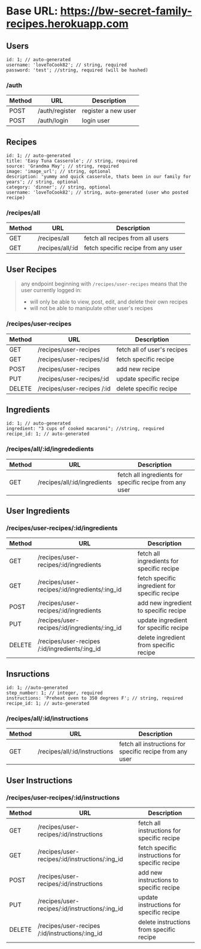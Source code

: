# Base URL: https://bw-secret-family-recipes.herokuapp.com

## **Users**
```
id: 1; // auto-generated
username: 'loveToCook82'; // string, required
password: 'test'; //string, required (will be hashed)
```

### /auth
| Method | URL            | Description         |
| ------ | -------------- | ------------------- |
| POST   | /auth/register | register a new user |
| POST   | /auth/login    | login user          |



## **Recipes**
```
id: 1; // auto-generated
title: 'Easy Tuna Casserole'; // string, required
source: 'Grandma May'; // string, required
image: 'image_url'; // string, optional
description: 'yummy and quick casserole, thats been in our family for years'; // string, optional
category: 'dinner'; // string, optional
username: 'loveToCook82'; // string, auto-generated (user who posted recipe)
```

### /recipes/all
| Method | URL               | Description                                |
| ------ | ----------------- | ------------------------------------------ |
| GET    | /recipes/all      | fetch all recipes from all users           |
| GET    | /recipes/all/:id  | fetch specific recipe from any user        |



## **User Recipes**
 > any endpoint beginning with `/recipes/user-recipes` means that the user currently logged in:
 >  * will only be able to view, post, edit, and delete their own recipes
 >  * will not be able to manipulate other user's recipes

### /recipes/user-recipes
| Method | URL                        | Description                 |
| ------ | ------------------------   | --------------------------- |
| GET    | /recipes/user-recipes      | fetch all of user's recipes |
| GET    | /recipes/user-recipes/:id  | fetch specific recipe       |
| POST   | /recipes/user-recipes      | add new recipe              |
| PUT    | /recipes/user-recipes/:id  | update specific recipe      |
| DELETE | /recipes/user-recipes /:id | delete specific recipe      |



## **Ingredients**
```
id: 1; // auto-generated
ingredient: "3 cups of cooked macaroni"; //string, required
recipe_id: 1; // auto-generated
```

### /recipes/all/:id/ingrededients
| Method | URL                          | Description                                             |
| ------ | ---------------------------- | ------------------------------------------------------- |
| GET    | /recipes/all/:id/ingredients | fetch all ingredients for specific recipe from any user |


## **User Ingredients**
### /recipes/user-recipes/:id/ingredients
| Method | URL                                            | Description                                   |
| ------ | ---------------------------------------------- | --------------------------------------------- |
| GET    | /recipes/user-recipes/:id/ingredients          | fetch all ingredients for specific recipe     |
| GET    | /recipes/user-recipes/:id/ingredients/:ing_id  | fetch specific ingredient for specific recipe |
| POST   | /recipes/user-recipes/:id/ingredients          | add new ingredient to specific recipe         |
| PUT    | /recipes/user-recipes/:id/ingredients/:ing_id  | update ingredient for specific recipe         |
| DELETE | /recipes/user-recipes /:id/ingredients/:ing_id | delete ingredient from specific recipe        |



## **Insructions**
```
id: 1; //auto-generated
step_number: 1; // integer, required
instructions: 'Preheat oven to 350 degrees F'; // string, required
recipe_id: 1; // auto-generated
```

### /recipes/all/:id/instructions
| Method | URL                           | Description                                              |
| ------ | ----------------------------- | -------------------------------------------------------- |
| GET    | /recipes/all/:id/instructions | fetch all instructions for specific recipe from any user |


## **User Instructions**
### /recipes/user-recipes/:id/instructions
| Method | URL                                             | Description                                      |
| ------ | ----------------------------------------------- | -----------------------------------------------  |
| GET    | /recipes/user-recipes/:id/instructions          | fetch all instructions for specific recipe       |
| GET    | /recipes/user-recipes/:id/instructions/:ing_id  | fetch specific instructions for specific recipe  |
| POST   | /recipes/user-recipes/:id/instructions          | add new instructions to specific recipe          |
| PUT    | /recipes/user-recipes/:id/instructions/:ing_id  | update instructions for specific recipe          |
| DELETE | /recipes/user-recipes /:id/instructions/:ing_id | delete instructions from specific recipe         |